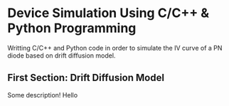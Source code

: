 # Device Simulation Using C/C++ & Python Programming
Writting C/C++ and Python code in order to simulate the IV curve of a PN diode based on drift diffusion model.

## First Section: Drift Diffusion Model
Some description! Hello
